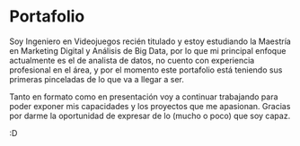 # Portafolio

Soy Ingeniero en Videojuegos recién titulado y estoy estudiando la Maestría en Marketing Digital y Análisis de Big Data, por lo que mi principal enfoque actualmente es el de analista de datos, no cuento con experiencia profesional en el área, y por el momento este portafolio está teniendo sus primeras pinceladas de lo que va a llegar a ser.

Tanto en formato como en presentación voy a continuar trabajando para poder exponer mis capacidades y los proyectos que me apasionan. Gracias por darme la oportunidad de expresar de lo (mucho o poco) que soy capaz.

:D
